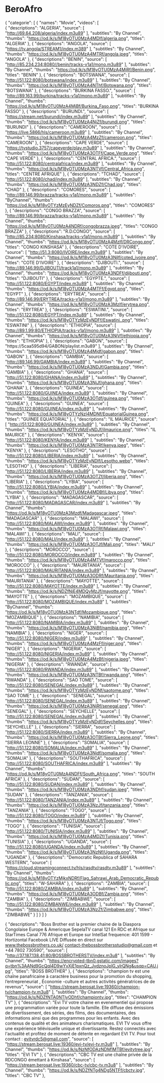 # BeroAfro
{
  "categorie": [
    {
      "names": "Movie",
      "videos": [  
    {
          "descriptions": "ALGERIA",
          "source": [
            "http://69.64.208/algeria/index.m3u89"
          ],
          "subtitles": "By Channel",
          "thumbs": "https://od.lk/s/M18yOTU0MzA4MDlf/algeria.png",
          "titles": "ALGERIA"
        },
        {
          "descriptions": "ANGOLA",
          "source": [
            "https://tv.angola/STREAM1/index.m389"
          ],
          "subtitles": "By Channel",
          "thumbs": "https://od.lk/s/M18yOTU0MzA4MTRf/angola.jpeg",
          "titles": "ANGOLA"
        },
        {
          "descriptions": "BENIN",
          "source": [
            "http://85.234.234:8080//benin/tracks-v1a1/mono.m3u89"
          ],
          "subtitles": "By Channel",
          "thumbs": "https://od.lk/s/M18yOTU0MzA4MjRf/Benin.png",
          "titles": "BENIN"
        },
        {
          "descriptions": "BOTSWANA",
          "source": [
            "http://51.122:8080/botswana/index.m3u89"
          ],
          "subtitles": "By Channel",
          "thumbs": "https://od.lk/s/M18yOTU0MzA4NThf/Botswana.png",
          "titles": "BOTSWANA"
        },
        {
          "descriptions": "BURKINA FASSO.",
          "source": [
            "http://89.163.99/burkina/tracks-v1a1/mono.m3u89"
          ],
          "subtitles": "By Channel",
          "thumbs": "https://od.lk/s/M18yOTU0MzA4MjBf/Burkina_Faso.png",
          "titles": "BURKINA FASSO"
        },
        {
          "descriptions": "BURUNDI.",
          "source": [
            "https://stream.net/burundi/index.m3u89"
          ],
          "subtitles": "By Channel",
          "thumbs": "https://od.lk/s/M18yOTU0MzA4NjZf/burundi.png",
          "titles": "BURUNDI"
        },
        {
          "descriptions": "CAMEROON",
          "source": [
            "https://live.5866/hls/cameroon.m3u89"
          ],
          "subtitles": "By Channel",
          "thumbs": "https://od.lk/s/M18yOTU0MzA4MzZf/cameroon.png",
          "titles": "CAMEROON"
        },
        {
          "descriptions": "CAPE VERDE",
          "source": [
            "https://tvstudio.3757/capeverde/play.m3u89"
          ],
          "subtitles": "By Channel",
          "thumbs": "https://od.lk/s/M18yOTU0MzA3OTFf/Cape_Verde.png",
          "titles": "CAPE VERDE"
        },
        {
          "descriptions": "CENTRAL AFRICA.",
          "source": [
            "http://51.122:8080/centralafrica/index.m3u89"
          ],
          "subtitles": "By Channel",
          "thumbs": "https://od.lk/s/M18yOTU0MzA3NTVf/Central_Africa.png",
          "titles": "CENTRE AFRIQUE"
        },
        {
          "descriptions": "TCHAD",
          "source": [
            "http://51.122:8080/chad/index.m3u89"
          ],
          "subtitles": "By Channel",
          "thumbs": "https://od.lk/s/M18yOTU0MzA3NDZf/Chad.jpg",
          "titles": "CHAD"
        },
        {
          "descriptions": "COMORES",
          "source": [
            "http://89.146.99/brazza/tracks-v1a1/mono.m3u89"
          ],
          "subtitles": "ByChannel",
          "thumbs": "https://od.lk/s/M18yOTYzMzEyNDZf/Comoros.png",
          "titles": "COMORES"
        },
        {
          "descriptions": "CONGO BRAZZA",
          "source": [
            "http://89.146.99/brazza/tracks-v1a1/mono.m3u89"
          ],
          "subtitles": "By Channel",
          "thumbs": "https://od.lk/s/M18yOTU0MzA4NDRf/congobrazza.jpeg",
          "titles": "CONGO BRAZZA"
        },
        {
          "descriptions": "R.D.CONGO",
          "source": [
            "http://85.234:8080/Kinshasa/tracks-v1a1/mono.m3u89"
          ],
          "subtitles": "By Channel",
          "thumbs": "https://od.lk/s/M18yOTU0MzA4Mzlf/DRCongo.png",
          "titles": "CONGO KINSHASA"
        },
        {
          "descriptions": "COTE D'IVOIRE",
          "source": [
            "http://51.3:8080/IVOIRE/index.m3u89"
          ],
          "subtitles": "By Channel",
          "thumbs": "https://od.lk/s/M18yOTU0MzA3Njlf/coted_ivoire.png",
          "titles": "COTE D'IVOIRE"
        },
        {
          "descriptions": "DJIBOUTI.",
          "source": [
            "http://89.146.99/DJIBOUTI/track1a1/mono.m3u89"
          ],
          "subtitles": "By Channel",
          "thumbs": "https://od.lk/s/M18yOTU0MzA3NDFf/djibouti.png",
          "titles": "DJIBOUTI"
        },
        {
          "descriptions": "EGYPTE.",
          "source": [
            "http://51.122:8080/EGYPT/index.m3u89"
          ],
          "subtitles": "By Channel",
          "thumbs": "https://od.lk/s/M18yOTU0MzA4MTFf/Egypt.png",
          "titles": "EGYPT"
        },
        {
          "descriptions": "ERYTREA",
          "source": [
            "http://89.146.99/ERYTREA/tracks-v1a1/mono.m3u89"
          ],
          "subtitles": "By Channel",
          "thumbs": "https://od.lk/s/M18yOTU0MzA3Mzlf/erytrea.png",
          "titles": "ERYTREA"
        },
        {
          "descriptions": "ESWATINI.",
          "source": [
            "http://51.122:8080/EGYPT/index.m3u89"
          ],
          "subtitles": "By Channel",
          "thumbs": "https://od.lk/s/M18yOTYzMzEyNDFf/Eswatini..png",
          "titles": "ESWATINI"
        },
        {
          "descriptions": "ETHIOPIA",
          "source": [
            "http://89.1.99:80/ETHIOPIA/tracks-v1a1/mono.m3u89"
          ],
          "subtitles": "By Channel",
          "thumbs": "https://od.lk/s/M18yOTU0MzA3NjVf/ethiopia.png",
          "titles": "ETHIOPIA"
        },
        {
          "descriptions": "GABON",
          "source": [
            "https://5caa595d94/GABON/playlist.m3u89"
          ],
          "subtitles": "By Channel",
          "thumbs": "https://od.lk/s/M18yOTU0MzA4Mjdf/gabon.png",
          "titles": "GABON"
        },
        {
          "descriptions": "GAMBIA",
          "source": [
            "http://89.146.99/GAMBIA/index.m3u89"
          ],
          "subtitles": "By Channel",
          "thumbs": "https://od.lk/s/M18yOTU0MzA3NDJf/Gambia.png",
          "titles": "GAMBIA"
        },
        {
          "descriptions": "GHANA",
          "source": [
            "http://51.122:8080/GHANA/index.m3u89"
          ],
          "subtitles": "By Channel",
          "thumbs": "https://od.lk/s/M18yOTU0MzA3NjJf/ghana.png",
          "titles": "GHANA"
        },
        {
          "descriptions": "GUINEA",
          "source": [
            "http://51.122:8080/GUINEA/index.m3u89"
          ],
          "subtitles": "By Channel",
          "thumbs": "https://od.lk/s/M18yOTU0MzA3OTdf/guinea.png",
          "titles": "GUINEA"
        },
        {
          "descriptions": "GUINEA",
          "source": [
            "http://51.122:8080/GUINEA/index.m3u89"
          ],
          "subtitles": "By Channel",
          "thumbs": "https://od.lk/s/M18yOTYzNzI4MDNf/EquatorialGuinea.png",
          "titles": "GUINEE EQUATORIAL"
        },
        {
          "descriptions": "IL MAURICE",
          "source": [
            "http://51.122:8080/GUINEA/index.m3u89"
          ],
          "subtitles": "By Channel",
          "thumbs": "https://od.lk/s/M18yOTYzMzEyNDJf/ilmaurice.png",
          "titles": "IL MAURICE"
        },
        {
          "descriptions": "KENYA",
          "source": [
            "http://51.122:8080/KENYA/index.m3u89"
          ],
          "subtitles": "By Channel",
          "thumbs": "https://od.lk/s/M18yOTU0MzA3NTRf/kenya.jpeg",
          "titles": "KENYA"
        },
        {
          "descriptions": "LESOTHO",
          "source": [
            "http://51.122:8080/LIBERIA/index.m3u89"
          ],
          "subtitles": "By Channel",
          "thumbs": "https://od.lk/s/M18yOTYzMzEyNDlf/Lesotho.webp",
          "titles": "LESOTHO"
        },
        {
          "descriptions": "LIBERIA",
          "source": [
            "http://51.122:8080/LIBERIA/index.m3u89"
          ],
          "subtitles": "By Channel",
          "thumbs": "https://od.lk/s/M18yOTU0MzA3OTZf/liberia.png",
          "titles": "LIBERIA"
        },
        {
          "descriptions": "LYBIA",
          "source": [
            "http://51.122:8080/LYBIA/index.m3u89"
          ],
          "subtitles": "By Channel",
          "thumbs": "https://od.lk/s/M18yOTU0MzA4MDBf/Libya.png",
          "titles": "LYBIA"
        },
        {
          "descriptions": "MADAGASCAR",
          "source": [
            "http://51.122:8080/MADAGASCAR/index.m3u89"
          ],
          "subtitles": "By Channel",
          "thumbs": "https://od.lk/s/M18yOTU0MzA3Mzdf/Madagascar.jpeg",
          "titles": "MADAGASCAR"
        },
        {
          "descriptions": "MALAWI",
          "source": [
            "http://51.122:8080/MALAWI/index.m3u89"
          ],
          "subtitles": "By Channel",
          "thumbs": "https://od.lk/s/M18yOTU0MzA3OTRf/Malawi.png",
          "titles": "MALAWI"
        },
        {
          "descriptions": "MALI",
          "source": [
            "http://51.122:8080/MALI/index.m3u89"
          ],
          "subtitles": "By Channel",
          "thumbs": "https://od.lk/s/M18yOTU0MzA3OTJf/Mali.png",
          "titles": "MALI"
        },
        {
          "descriptions": "MOROCCO",
          "source": [
            "http://51.122:8080/MOROCCO/index.m3u89"
          ],
          "subtitles": "By Channel",
          "thumbs": "https://od.lk/s/M18yOTU0MzA4MTVf/marocco.png",
          "titles": "MOROCCO"
        },
        {
          "descriptions": "MAURITANIA",
          "source": [
            "http://51.122:8080/MAURITANIA/index.m3u89"
          ],
          "subtitles": "By Channel",
          "thumbs": "https://od.lk/s/M18yOTU0MzA3ODRf/Mauritania.png",
          "titles": "MAURITANIA"
        },
         {
          "descriptions": "MAYOTTE",
          "source": [
            "http://51.122:8080/MAYOTTE/index.m3u89"
          ],
          "subtitles": "By Channel",
          "thumbs": "https://od.lk/s/NDZfNjE4MDQyMzJf/mayotte.png",
          "titles": "MAYOTTE"
        },
        {
          "descriptions": "MOZAMBIQUE",
          "source": [
            "http://51.122:8080/MOZAMBIQUE/index.m3u89"
          ],
          "subtitles": "ByChannel",
          "thumbs": "https://od.lk/s/M18yOTU0MzA3NTdf/Mozambique.png",
          "titles": "MOZAMBIQUE"
        },
        {
          "descriptions": "NAMIBIA",
          "source": [
            "http://51.122:8080/NAMIBIA/index.m3u89"
          ],
          "subtitles": "By Channel",
          "thumbs": "https://od.lk/s/M18yOTU0MzA3NjBf/namibia.png",
          "titles": "NAMIBIA"
        },
        {
          "descriptions": "NIGER",
          "source": [
            "http://51.122:8080/NIGER/index.m3u89"
          ],
          "subtitles": "By Channel",
          "thumbs": "https://od.lk/s/M18yOTU0MzA4MzFf/niger.png",
          "titles": "NIGER"
        },
        {
          "descriptions": "NIGERIA",
          "source": [
            "http://51.122:8080/NIGERIA/index.m3u89"
          ],
          "subtitles": "By Channel",
          "thumbs": "https://od.lk/s/M18yOTU0MzA4MzBf/nigeria.jpeg",
          "titles": "NIGERIA"
        },
        {
          "descriptions": "RWANDA",
          "source": [
            "http://51.122:8080/RWANDA/index.m3u89"
          ],
          "subtitles": "By Channel",
          "thumbs": "https://od.lk/s/M18yOTU0MzA3NTBf/rwanda.png",
          "titles": "RWANDA"
        },
        {
          "descriptions": "SAO TOME",
          "source": [
            "http://51.122:8080/SENEGAL/index.m3u89"
          ],
          "subtitles": "By Channel",
          "thumbs": "https://od.lk/s/M18yOTYzMzEyNDNf/saotome.png",
          "titles": "SAO TOME"
        },
        {
          "descriptions": "SENEGAL",
          "source": [
            "http://51.122:8080/SENEGAL/index.m3u89"
          ],
          "subtitles": "By Channel",
          "thumbs": "https://od.lk/s/M18yOTU0MzA3NjRf/senegal.png",
          "titles": "SENEGAL"
        },
        {
          "descriptions": "SEYCHELLE",
          "source": [
            "http://51.122:8080/SENEGAL/index.m3u89"
          ],
          "subtitles": "By Channel",
          "thumbs": "https://od.lk/s/M18yOTYzMzEyNDdf/Seychelles.png",
          "titles": "SEYCHELLE"
        },
        {
          "descriptions": "SIERRA",
          "source": [
            "http://51.122:8080/SIERRA/index.m3u89"
          ],
          "subtitles": "By Channel",
          "thumbs": "https://od.lk/s/M18yOTU0MzA3OTBf/Sierra_Leone.png",
          "titles": "SIERRA LEONNE"
        },
        {
          "descriptions": "SOMALIA",
          "source": [
            "http://51.122:8080/SOMALIA/index.m3u89"
          ],
          "subtitles": "By Channel",
          "thumbs": "https://od.lk/s/M18yOTU0MzA3Njdf/somalia.png",
          "titles": "SOMALIA"
        },
        {
          "descriptions": "SOUTHAFRICA",
          "source": [
            "http://51.122:8080/SOUTHAFRICA/index.m3u89"
          ],
          "subtitles": "By Channel",
          "thumbs": "https://od.lk/s/M18yOTU0MzA4NDFf/South_Africa.png",
          "titles": "SOUTH AFRICA"
        },
        {
          "descriptions": "SUDAN",
          "source": [
            "http://51.122:8080/SUDAN/index.m3u89"
          ],
          "subtitles": "By Channel",
          "thumbs": "https://od.lk/s/M18yOTU0MzA3NDhf/sudan.jpeg",
          "titles": "SUDAN"
        },
        {
          "descriptions": "TANZANIA",
          "source": [
            "http://51.122:8080/TANZANIA/index.m3u89"
          ],
          "subtitles": "By Channel",
          "thumbs": "https://od.lk/s/M18yOTU0MzA3NzJf/tanzania.png",
          "titles": "TANZANIA"
        },
        {
          "descriptions": "TOGO",
          "source": [
            "http://51.122:8080/TOGO/index.m3u89"
          ],
          "subtitles": "By Channel",
          "thumbs": "https://od.lk/s/M18yOTU0MzA3NTJf/Togo.png",
          "titles": "TOGO"
        },
        {
          "descriptions": "TUNISIA",
          "source": [
            "http://51.122:8080/TUNISIA/index.m3u89"
          ],
          "subtitles": "By Channel",
          "thumbs": "https://od.lk/s/M18yOTU0MzA4MDZf/Tunisia.png",
          "titles": "TUNISIA"
        },
        {
          "descriptions": "UGANDA",
          "source": [
            "http://51.122:8080/UGANDA/index.m3u89"
          ],
          "subtitles": "By Channel",
          "thumbs": "https://od.lk/s/M18yOTU0MzA3NzNf/Uganda.png",
          "titles": "UGANDA"
        },
        {
          "descriptions": "Democratic Republica of SAHARA WESTERN",
          "source": [
            "https://cloud.streamingconnect.tv/hls/rasdtv/rasdtv.m3u89"
          ],
          "subtitles": "By Channel",
          "thumbs": "https://od.lk/s/M18yOTYzMjkxNDRf/Flag_Sahrawi_Arab_Democratic_Republic.png",
          "titles": "W-SAHARA"
        },
        {
          "descriptions": "ZAMBIA",
          "source": [
            "http://51.122:8080/ZAMBIA/index.m3u89"
          ],
          "subtitles": "By Channel",
          "thumbs": "https://od.lk/s/M18yOTU0MzA3ODBf/Zambia.png",
          "titles": "ZAMBIA"
        },
        {
          "descriptions": "ZIMBABWE",
          "source": [
            "http://51.122:8080/ZIMBANWE/index.m3u89"
          ],
          "subtitles": "By Channel",
          "thumbs": "https://od.lk/s/M18yOTU0MzA3NzZf/Zimbabwe.png",
          "titles": "ZIMBABWE"
        }
      ]
    }
  ]
}


 {
          "descriptions": "Boss Brother est la premier chaine de la Diaspora Congolaise Europe & Americque SepelaTV canal 121 En RDC et Afrique sur StarTimes Canal 776 Afrique et Europe sur IntelSat frequence: 401 1599 - Hortizontal Facebook LIVE Diffusée en direct sur www.thebossbrothers.co.uk/ contact-thebossbrothersstudio@gmail.com et +44 7802 730590",
          "source": [
            "http://37.187.138.41:80/BOSSBROTHERSTV/index.m3u8"
          ],
          "subtitles": "By Channel",
          "thumbs": "https://encrypted-tbn0.gstatic.com/images?q=tbn%3AANd9GcQql4D9wYvXjE1pxnQz_JvdznoJplG_ylrQNg&usqp=CAU.jpg",
          "titles": "BOSS BROTHER"
    },
     {
          "descriptions": "champion tv est une chaîne panafricaine à caractère business pour la promotion du shopping, l’entrepreneuriat , Économie -culture et autres activités génératrices de de revenus",
          "source": [
            "https://stream.berosat.live:19360/champion-tv/champion-tv.m3u8"
          ],
          "subtitles": "By Channel",
          "thumbs": "https://od.lk/s/NDZfNTA0NTIyODhf/championtv.jpg",
          "titles": "CHAMPION TV"
    },
    {
          "descriptions": "Evi TV votre chaine en evenementiel qui propose une programmation variée pour toute la famille. Elle diffuse des émissions de divertissement, des séries, des films, des documentaires, des informations ainsi que des programmes pour les enfants. Avec des contenus de qualité et des animateurs charismatiques. EVI TV vous offre une expérience télévisuelle unique et divertissante. Restez connectés avec l'actualité et profitez de moment de détente en regardant EVI TV. Pour tout contact : evitvrdc5@gmail.com",
          "source": [
            "https://stream.berosat.live:19360/evi-tv/evi-tv.m3u8"
          ],
          "subtitles": "By Channel",
          "thumbs": "https://od.lk/s/NzNfODAzNDM1MTBf/evitvtree.jpg",
          "titles": "EVI TV"
    },
    {
          "descriptions": "CBC TV est une chaîne privée de la RDCONGO émettant à Kinshasa",
          "source": [
            "https://stream.berosat.live:19360/cbc-tv/cbc-tv.m3u8"
          ],
          "subtitles": "By Channel",
          "thumbs": "https://od.lk/s/NDZfNTg4NDg5NTFf/cbctv.jpg",
          "titles": "CBC TV"
    },
